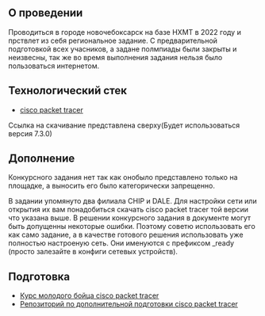## О проведении

Проводиться в городе новочебоксарск на базе НХМТ в 2022 году и прствлет из себя региональное задание. С предварительной подготовкой всех учасников, а задане полмпиады были закрыты и неизвесны, так же во время выполнения задания нельзя было пользоваться интернетом.

## Технологический стек

- [cisco packet tracer](https://drive.google.com/file/d/156VqOtrKKDdOB8TixG3E61ucWfF1cYx7/view?usp=drive_link)

Ссылка на скачивание представлена сверху(Будет использоваться версия 7.3.0)

## Дополнение

Конкурсного задания нет так как онобыло представлено только на площадке, а выносить его было категорически запрещенно.

В задании упомянуто два филиала CHIP и DALE. Для настройки сети или открытия их вам понадобиться скачать cisco packet tracer той версии что указана выше. В решении конкурсного задания в документе могут быть допущенны некоторые ошибки. Поэтому советю использовать его как само задание, а в качестве готового решения использовать уже полностью настроеную сеть. Они именуются с префиксом _ready (просто залезайте в конфиги сетевых устройств).

## Подготовка

- [Курс молодого бойца cisco packet tracer](https://www.youtube.com/playlist?list=PLcDkQ2Au8aVNYsqGsxRQxYyQijILa94T9)
- [Репозиторий по дополнительной подготовки cisco packet tracer](https://github.com/hrisancho/WS-SysAdmin-TrialTasks)
